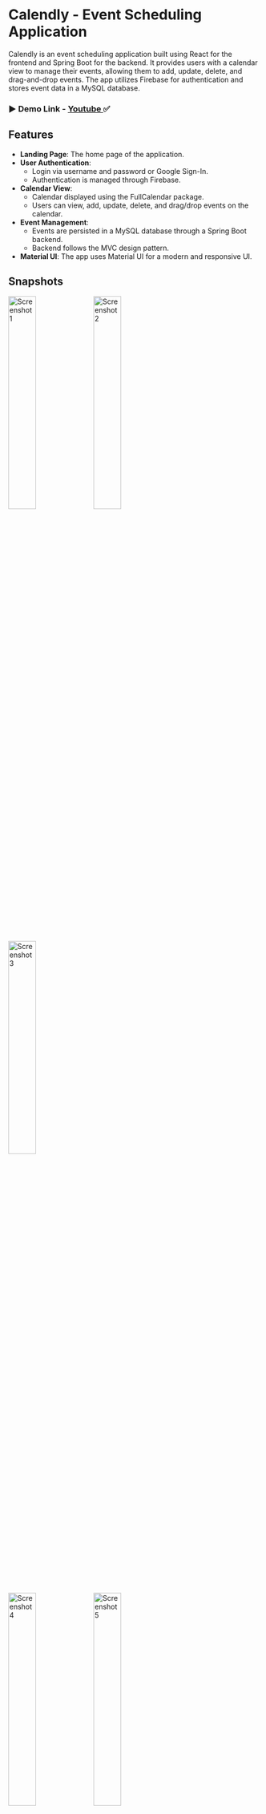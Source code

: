 # Calendly - Event Scheduling Application

Calendly is an event scheduling application built using React for the frontend and Spring Boot for the backend. It provides users with a calendar view to manage their events, allowing them to add, update, delete, and drag-and-drop events. The app utilizes Firebase for authentication and stores event data in a MySQL database.

### ▶️ Demo Link - <a href="https://youtu.be/Bfr_E7nezSA"> Youtube </a> ✅

## Features

- **Landing Page**: The home page of the application.
- **User Authentication**: 
  - Login via username and password or Google Sign-In.
  - Authentication is managed through Firebase.
- **Calendar View**:
  - Calendar displayed using the FullCalendar package.
  - Users can view, add, update, delete, and drag/drop events on the calendar.
- **Event Management**:
  - Events are persisted in a MySQL database through a Spring Boot backend.
  - Backend follows the MVC design pattern.
- **Material UI**: The app uses Material UI for a modern and responsive UI.

## Snapshots
<p>
  <img src="https://github.com/user-attachments/assets/70f8780b-e4ef-4619-ab0e-254404edded3" alt="Screenshot 1" width="33%" />
  <img src="https://github.com/user-attachments/assets/7cbb0719-e72c-4021-915e-027d86a71bec" alt="Screenshot 2" width="33%" />
  <img src="https://github.com/user-attachments/assets/eabe6544-40b6-4b2c-bf28-ee0d28e886eb" alt="Screenshot 3" width="33%" />
</p>
<p>
  <img src="https://github.com/user-attachments/assets/55bd65cb-51a8-4fee-b663-484fb22a867a" alt="Screenshot 4" width="33%" />
  <img src="https://github.com/user-attachments/assets/1ab0798f-3d80-4cb2-8ef9-ea107e991d7d" alt="Screenshot 5" width="33%" />
  <img src="https://github.com/user-attachments/assets/8bd6d34c-7659-4d0d-8850-cac524010a5f" alt="Screenshot 6" width="33%" />
</p>


## API Endpoints

- `GET /api/events/user/{userEmail}`: Retrieve all events for a user
- `POST /api/events`: Create a new event
- `PUT /api/events/{id}`: Update an existing event
- `DELETE /api/events/{id}`: Delete an event

## Future Enhancements
- User Profile Page: Add the ability for users to update their profile information.
- Event Reminders: Implement notifications or reminders for upcoming events.
- Recurring Events: Support for recurring events (weekly, monthly, etc.).
- Multi-language Support: Add support for multiple languages.

## Technologies Used

### Frontend:
- **React**: Frontend framework.
- **Material UI**: For styling the components and UI.
- **FullCalendar**: Calendar display and drag-and-drop functionality.
- **Firebase Authentication**: For user login via email/password and Google Sign-In.

### Backend:
- **Spring Boot**: Java backend framework following the MVC architecture.
- **MySQL**: Database to store event data.
- **Maven**: Project management and build tool for the backend.
- **Spring Data JPA**: For database persistence operations.

### Tools:
- **Node.js**: JavaScript runtime environment (for frontend).
- **Java**: Backend programming language.
- **Maven**: For backend dependency management.
- **Git**: Version control.

### Installation

1. Clone the repository
   ```
   git clone https://github.com/your-username/calendly.git
   ```

2. Frontend setup
   ```
   cd calendly-UI
   npm install
   ```

3. Backend setup
   ```
   cd calendly-server
   mvn clean install
   ```

4. Configure MySQL database
   - Create a new database named `calendly`
   - Update `application.properties` with your MySQL credentials

5. Configure Firebase
   - Set up a Firebase project and add your configuration to the frontend

## Running the Application

1. Start the backend server
   ```
   cd calendly-server
   mvn spring-boot:run
   ```

2. Start the frontend development server
   ```
   cd calendly-UI
   npm run dev
   ```

3. Open your browser and navigate to `http://localhost:3000`


## Contributing
If you would like to contribute to this project, please follow these steps:
1. Fork the repository.
2. Create a new branch (git checkout -b feature-branch).
3. Make your changes and commit them (git commit -m 'Add new feature').
4. Push to the branch (git push origin feature-branch).
5. Open a Pull Request.

